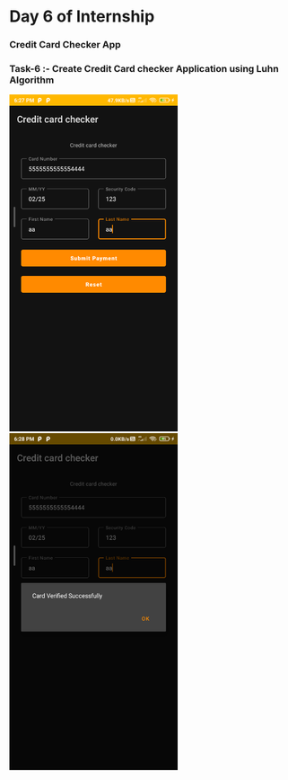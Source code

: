 # Day 6 of Internship

### Credit Card Checker App

<h3>Task-6 :- Create Credit Card checker Application using Luhn Algorithm</h3>

<img height="600" src="creditcard.png">  <img height="600" src="result.png">
